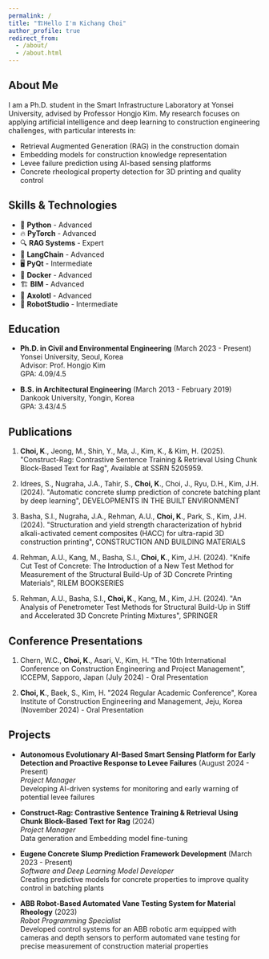 ```yaml
---
permalink: /
title: "🏗️Hello I'm Kichang Choi"
author_profile: true
redirect_from: 
  - /about/
  - /about.html
---
```



## About Me

I am a Ph.D. student in the Smart Infrastructure Laboratory at Yonsei University, advised by Professor Hongjo Kim. My research focuses on applying artificial intelligence and deep learning to construction engineering challenges, with particular interests in:

- Retrieval Augmented Generation (RAG) in the construction domain
- Embedding models for construction knowledge representation
- Levee failure prediction using AI-based sensing platforms
- Concrete rheological property detection for 3D printing and quality control

## Skills & Technologies

- 🐍 **Python** - Advanced
- 🔥 **PyTorch** - Advanced
- 🔍 **RAG Systems** - Expert
- 🔗 **LangChain** - Advanced
- 🖥️ **PyQt** - Intermediate
- 🐳 **Docker** - Advanced
- 🏗️ **BIM** - Advanced
- 🦎 **Axolotl** - Advanced
- 🦾 **RobotStudio** - Intermediate


## Education

- **Ph.D. in Civil and Environmental Engineering** (March 2023 - Present)  
  Yonsei University, Seoul, Korea  
  Advisor: Prof. Hongjo Kim  
  GPA: 4.09/4.5

- **B.S. in Architectural Engineering** (March 2013 - February 2019)  
  Dankook University, Yongin, Korea  
  GPA: 3.43/4.5

## Publications

1. **Choi, K**., Jeong, M., Shin, Y., Ma, J., Kim, K., & Kim, H. (2025). "Construct-Rag: Contrastive Sentence Training & Retrieval Using Chunk Block-Based Text for Rag", Available at SSRN 5205959.

2. Idrees, S., Nugraha, J.A., Tahir, S., **Choi, K**., Choi, J., Ryu, D.H., Kim, J.H. (2024). "Automatic concrete slump prediction of concrete batching plant by deep learning", DEVELOPMENTS IN THE BUILT ENVIRONMENT

3. Basha, S.I., Nugraha, J.A., Rehman, A.U., **Choi, K**., Park, S., Kim, J.H. (2024). "Structuration and yield strength characterization of hybrid alkali-activated cement composites (HACC) for ultra-rapid 3D construction printing", CONSTRUCTION AND BUILDING MATERIALS

4. Rehman, A.U., Kang, M., Basha, S.I., **Choi, K**., Kim, J.H. (2024). "Knife Cut Test of Concrete: The Introduction of a New Test Method for Measurement of the Structural Build-Up of 3D Concrete Printing Materials", RILEM BOOKSERIES

5. Rehman, A.U., Basha, S.I., **Choi, K**., Kang, M., Kim, J.H. (2024). "An Analysis of Penetrometer Test Methods for Structural Build-Up in Stiff and Accelerated 3D Concrete Printing Mixtures", SPRINGER

## Conference Presentations

1. Chern, W.C., **Choi, K**., Asari, V., Kim, H. "The 10th International Conference on Construction Engineering and Project Management", ICCEPM, Sapporo, Japan (July 2024) - Oral Presentation

2. **Choi, K**., Baek, S., Kim, H. "2024 Regular Academic Conference", Korea Institute of Construction Engineering and Management, Jeju, Korea (November 2024) - Oral Presentation

## Projects

- **Autonomous Evolutionary AI-Based Smart Sensing Platform for Early Detection and Proactive Response to Levee Failures** (August 2024 - Present)  
  *Project Manager*  
  Developing AI-driven systems for monitoring and early warning of potential levee failures

- **Construct-Rag: Contrastive Sentence Training & Retrieval Using Chunk Block-Based Text for Rag** (2024)  
  *Project Manager*  
  Data generation and Embedding model fine-tuning

- **Eugene Concrete Slump Prediction Framework Development** (March 2023 - Present)  
  *Software and Deep Learning Model Developer*  
  Creating predictive models for concrete properties to improve quality control in batching plants

- **ABB Robot-Based Automated Vane Testing System for Material Rheology** (2023)  
*Robot Programming Specialist*  
Developed control systems for an ABB robotic arm equipped with cameras and depth sensors to perform automated vane testing for precise measurement of construction material properties